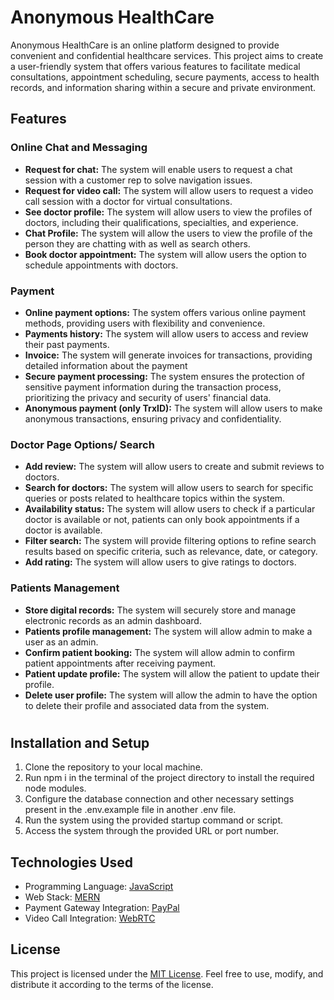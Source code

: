 # Anonymous HealthCare

Anonymous HealthCare is an online platform designed to provide convenient and confidential healthcare services. This project aims to create a user-friendly system that offers various features to facilitate medical consultations, appointment scheduling, secure payments, access to health records, and information sharing within a secure and private environment.

## Features

### Online Chat and Messaging

- **Request for chat:** The system will enable users to request a chat session with a customer rep to solve navigation issues.
- **Request for video call:** The system will allow users to request a video call session with a doctor for virtual consultations.
- **See doctor profile:** The system will allow users to view the profiles of doctors, including their qualifications, specialties, and experience.
- **Chat Profile:** The system will allow the users to view the profile of the person they are chatting with as well as search others.
- **Book doctor appointment:** The system will allow users the option to schedule appointments with doctors.

### Payment

- **Online payment options:** The system offers various online payment methods, providing users with flexibility and convenience.
- **Payments history:** The system will allow users to access and review their past payments.
- **Invoice:** The system will generate invoices for transactions, providing detailed information about the payment
- **Secure payment processing:** The system ensures the protection of sensitive payment information during the transaction process, prioritizing the privacy and security of users' financial data.
- **Anonymous payment (only TrxID):** The system will allow users to make anonymous transactions, ensuring privacy and confidentiality.

### Doctor Page Options/ Search

- **Add review:** The system will allow users to create and submit reviews to doctors.
- **Search for doctors:** The system will allow users to search for specific queries or posts related to healthcare topics within the system.
- **Availability status:** The system will allow users to check if a particular doctor is available or not, patients can only book appointments if a doctor is available.
- **Filter search:** The system will provide filtering options to refine search results based on specific criteria, such as relevance, date, or category.
- **Add rating:** The system will allow users to give ratings to doctors.

### Patients Management

- **Store digital records:** The system will securely store and manage electronic records as an admin dashboard.
- **Patients profile management:** The system will allow admin to make a user as an admin.
- **Confirm patient booking:** The system will allow admin to confirm patient appointments after receiving payment.
- **Patient update profile:** The system will allow the patient to update their profile.
- **Delete user profile:** The system will allow the admin to have the option to delete their profile and associated data from the system.

#
## Installation and Setup

1. Clone the repository to your local machine.
2. Run npm i in the terminal of the project directory to install the required node modules.
3. Configure the database connection and other necessary settings present in the .env.example file in another .env file.
4. Run the system using the provided startup command or script.
5. Access the system through the provided URL or port number.

## Technologies Used

- Programming Language: [JavaScript](https://www.ecma-international.org/publications-and-standards/standards/ecma-262/)
- Web Stack: [MERN](https://www.mongodb.com/mern-stack#:~:text=MERN%20stands%20for%20MongoDB%2C%20Express,a%20client%2Dside%20JavaScript%20framework)
- Payment Gateway Integration: [PayPal](https://www.paypal.com/)
- Video Call Integration: [WebRTC](https://webrtc.org/)


## License

This project is licensed under the [MIT License](LICENSE). Feel free to use, modify, and distribute it according to the terms of the license.
